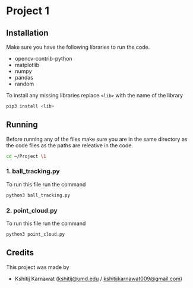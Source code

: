 # Project 1

## **Installation**

Make sure you have the following libraries to run the code.

- opencv-contrib-python
- matplotlib
- numpy
- pandas
- random

To install any missing libraries replace `<lib>` with the name of the library

```sh
pip3 install <lib>
```

## **Running**

Before running any of the files make sure you are in the same directory as the code files as the paths are releative in the code.

```sh
cd ~/Project \1
```

### 1. ball_tracking.py

To run this file run the command

```sh
python3 ball_tracking.py
```

### 2. point_cloud.py

To run this file run the command

```sh
python3 point_cloud.py
```

## Credits

This project was made by

- Kshitij Karnawat (kshitij@umd.edu / kshitijkarnawat009@gmail.com)
